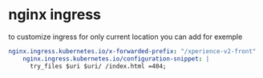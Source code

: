 # nginx ingress

to customize ingress for only current location you can add for exemple

````yaml
nginx.ingress.kubernetes.io/x-forwarded-prefix: "/xperience-v2-front"
    nginx.ingress.kubernetes.io/configuration-snippet: |
      try_files $uri $uri/ /index.html =404; 
````